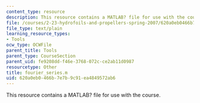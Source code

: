 ```yaml
---
content_type: resource
description: This resource contains a MATLAB? file for use with the course.
file: /courses/2-23-hydrofoils-and-propellers-spring-2007/620a0eb0466b7e7b9c91ea4849572ab6_fourier_series.m
file_type: text/plain
learning_resource_types:
- Tools
ocw_type: OCWFile
parent_title: Tools
parent_type: CourseSection
parent_uid: fe9208dd-f46e-3768-072c-ce2ab11d0987
resourcetype: Other
title: fourier_series.m
uid: 620a0eb0-466b-7e7b-9c91-ea4849572ab6
---
```

This resource contains a MATLAB? file for use with the course.

